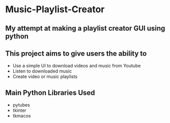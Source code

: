 # Music-Playlist-Creator
## My attempt at making a playlist creator GUI using python 
## This project aims to give users the ability to 
* Use a simple UI to download videos and music from Youtube
* Listen to downloaded music
* Create video or music playlists
## Main Python Libraries Used
* pytubes 
* tkinter
* tkmacos
